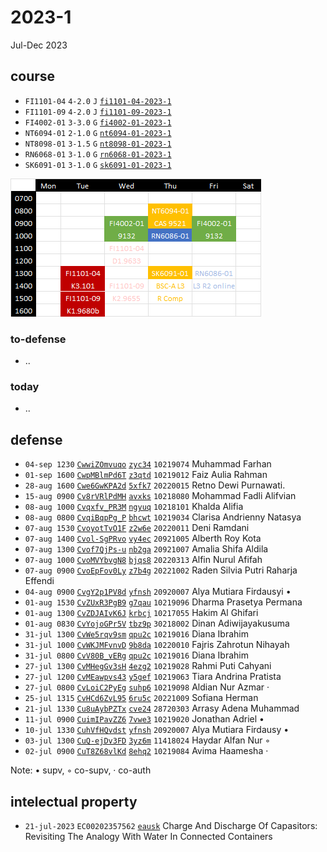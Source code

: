 # 2023-1
Jul-Dec 2023


## course
+ `FI1101-04` `4-2.0` `J` [`fi1101-04-2023-1`](https://github.com/dudung/fi1101-04-2023-1)
+ `FI1101-09` `4-2.0` `J` [`fi1101-09-2023-1`](https://github.com/dudung/fi1101-09-2023-1)
+ `FI4002-01` `3-3.0` `G` [`fi4002-01-2023-1`](https://github.com/dudung/fi4002-01-2023-1)
+ `NT6094-01` `2-1.0` `G` [`nt6094-01-2023-1`](https://github.com/dudung/nt6094-01-2023-1)
+ `NT8098-01` `3-1.5` `G` [`nt8098-01-2023-1`](https://github.com/dudung/nt8098-01-2023-1)
+ `RN6068-01` `3-1.0` `G` [`rn6068-01-2023-1`](https://github.com/dudung/rn6068-01-2023-1)
+ `SK6091-01` `3-1.0` `G` [`sk6091-01-2023-1`](https://github.com/dudung/sk6091-01-2023-1)

![](courses_v2.png)


### to-defense
+ ..

### today
+ ..

## defense
+ `04-sep 1230` [`CwwiZOmvuqo`](https://www.instagram.com/p/CwwiZOmvuqo/) [`zyc34`](https://osf.io/zyc34/) `10219074` Muhammad Farhan
+ `01-sep 1600` [`CwpMBlmPd6T`](https://www.instagram.com/p/CwpMBlmPd6T/) [`z3qtd`](https://osf.io/z3qtd/) `10219012` Faiz Aulia Rahman
+ `28-aug 1600` [`Cwe6GwKPA2d`](https://www.instagram.com/p/Cwe6GwKPA2d/) [`5xfk7`](https://osf.io/5xfk7/) `20220015` Retno Dewi Purnawati.
+ `15-aug 0900` [`Cv8rVRlPdMH`](https://www.instagram.com/p/Cv8rVRlPdMH/) [`avxks`](https://osf.io/avxks/) `10218080` Mohammad Fadli Alifvian
+ `08-aug 1000` [`Cvqxfv_PR3M`](https://www.instagram.com/p/Cvqxfv_PR3M/) [`ngyuq`](https://osf.io/ngyuq/) `10218101` Khalda Alifia
+ `08-aug 0800` [`CvqiBqpPg_P`](https://www.instagram.com/p/CvqiBqpPg_P/) [`bhcwt`](https://osf.io/bhcwt/) `10219034` Clarisa Andrienny Natasya
+ `07-aug 1530` [`CvoyotTvO1F`](https://www.instagram.com/p/CvoyotTvO1F/) [`z2w6e`](https://osf.io/z2w6e/) `20220011` Deni Ramdani
+ `07-aug 1400` [`Cvol-SgPRvo`](https://www.instagram.com/p/Cvol-SgPRvo/) [`vy4ec`](https://osf.io/vy4ec/) `20921005` Alberth Roy Kota
+ `07-aug 1300` [`Cvof7QjPs-u`](https://www.instagram.com/p/Cvof7QjPs-u/) [`nb2ga`](https://osf.io/nb2ga/) `20921007` Amalia Shifa Aldila
+ `07-aug 1000` [`CvoMVYbvgN8`](https://www.instagram.com/p/CvoMVYbvgN8/) [`bjqs8`](https://osf.io/bjqs8/) `20220313` Alfin Nurul Afifah
+ `07-aug 0900` [`CvoEpFov0Ly`](https://www.instagram.com/p/CvoEpFov0Ly/) [`z7b4g`](https://osf.io/z7b4g/) `20221002` Raden Silvia Putri Raharja Effendi
+ `04-aug 0900` [`CvgY2p1PV8d`](https://www.instagram.com/p/CvgY2p1PV8d/) [`yfnsh`](https://osf.io/yfnsh/) `20920007` Alya Mutiara Firdausyi &bull;
+ `01-aug 1530` [`CvZUxR3PgB9`](https://www.instagram.com/p/CvZUxR3PgB9/) [`g7qau`](https://osf.io/g7qau/) `10219096` Dharma Prasetya Permana
+ `01-aug 1300` [`CvZDJAIvK6J`](https://www.instagram.com/p/CvZDJAIvK6J/) [`krbcj`](https://osf.io/krbcj/) `10217055` Hakim Al Ghifari
+ `01-aug 0830` [`CvYojoGPr5V`](https://www.instagram.com/p/CvYojoGPr5V/) [`tbz9p`](https://osf.io/tbz9p/) `30218002` Dinan Adiwijayakusuma
+ `31-jul 1300` [`CvWe5rqv9sm`](https://www.instagram.com/p/CvWe5rqv9sm/) [`qpu2c`](https://osf.io/qpu2c/) `10219016` Diana Ibrahim
+ `31-jul 1000` [`CvWKJMFvnvD`](https://www.instagram.com/p/CvWKJMFvnvD/) [`9b8da`](https://osf.io/9b8da/) `10220010` Fajris Zahrotun Nihayah
+ `31-jul 0800` [`CvV80B_vERg`](https://www.instagram.com/p/CvV80B_vERg/) [`qpu2c`](https://osf.io/qpu2c/) `10219016` Diana Ibrahim
+ `27-jul 1300` [`CvMHegGv3sH`](https://www.instagram.com/p/CvMHegGv3sH/) [`4ezg2`](https://osf.io/4ezg2/) `10219028` Rahmi Puti Cahyani
+ `27-jul 1200` [`CvMEawpvs43`](https://www.instagram.com/p/CvMEawpvs43/) [`y5gef`](https://osf.io/y5gef/) `10219063` Tiara Andrina Pratista
+ `27-jul 0800` [`CvLoiC2PyEg`](https://www.instagram.com/p/CvLoiC2PyEg/) [`suhp6`](https://osf.io/suhp6/) `10219098` Aldian Nur Azmar &middot;
+ `25-jul 1315` [`CvHCd6ZvL95`](https://www.instagram.com/p/CvHCd6ZvL95/) [`6ru5c`](https://osf.io/6ru5c/) `20221009` Sofiana Herman
+ `21-jul 1330` [`Cu8uAybPZTx`](https://www.instagram.com/p/Cu8uAybPZTx/) [`cve24`](https://osf.io/cve24/) `28720303` Arrasy Adena Muhammad
+ `11-jul 0900` [`CuimIPavZZ6`](https://www.instagram.com/p/CuimIPavZZ6/) [`7vwe3`](https://osf.io/7vwe3/) `10219020` Jonathan Adriel &bull;
+ `10-jul 1330` [`CuhVfHQvdst`](https://www.instagram.com/p/CuhVfHQvdst/) [`yfnsh`](https://osf.io/yfnsh/) `20920007` Alya Mutiara Firdausy &bull;
+ `03-jul 1300` [`CuQ-ejDv3FD`](https://www.instagram.com/p/CuQ-ejDv3FD/) [`3yz6m`](https://osf.io/3yz6m/) `11418024`
Haydar Alfan Nur &#x25E6;
+ `02-jul 0900` [`CuT8Z68vlKd`](https://www.instagram.com/p/CuT8Z68vlKd/) [`8ehq2`](https://osf.io/8ehq2/) `10219084` Avima Haamesha &middot;

Note: &bull; supv, &#x25E6; co-supv, &middot; co-auth


## intelectual property
+ `21-jul-2023` `EC00202357562` [`eausk`](https://osf.io/eausk) Charge And Discharge Of Capasitors: Revisiting The Analogy With Water In Connected Containers
